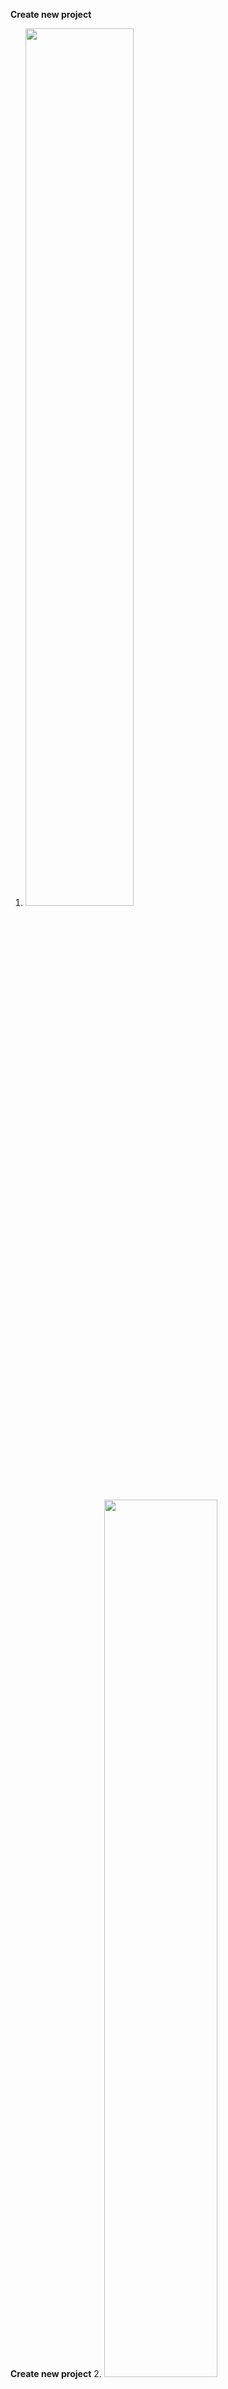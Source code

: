 
**Create new project**
1.  <img src="https://raw.githubusercontent.com/jaanae/devops-workshop/master/create-project.png" width="60%" height="60%">

**Create new project**
2.  <img src="https://raw.githubusercontent.com/jaanae/devops-workshop/master/image-stream.png" width="60%" height="60%">

**Create new project**
3.  <img src="https://raw.githubusercontent.com/jaanae/devops-workshop/master/BuildConfig.png" width="60%" height="60%">

**Create new project**
4.  <img src="https://raw.githubusercontent.com/jaanae/devops-workshop/master/deployment-config.yml.png" width="60%" height="60%">

**Create new project**
5.  <img src="https://raw.githubusercontent.com/jaanae/devops-workshop/master/create-service.png" width="60%" height="60%">

**Create new project**
6.  <img src="https://raw.githubusercontent.com/jaanae/devops-workshop/master/create-route.png" width="60%" height="60%">
